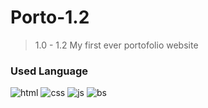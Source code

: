 # **Porto-1.2**
> 1.0 - 1.2
My first ever portofolio website
### **Used Language**

![html](https://user-images.githubusercontent.com/109880628/213864682-8b911f4d-f7d2-4f33-917a-3e4b09fe7132.png)
![css](https://user-images.githubusercontent.com/109880628/213864679-c3c7ef19-d6c6-4623-ad4c-85a7e5113f7d.png)
![js](https://user-images.githubusercontent.com/109880628/213864684-90859e96-9729-4569-a154-7568732b164d.png)
![bs](https://user-images.githubusercontent.com/109880628/213864657-995059ea-dbc5-4e29-a83b-8ccdc96dd0c8.png)

